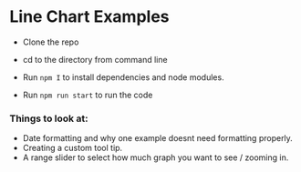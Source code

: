 # Line Chart Examples

- Clone the repo

- cd to the directory from command line

- Run ```npm I``` to install dependencies and node modules.

- Run ```npm run start``` to run the code

### Things to look at: 
- Date formatting and why one example doesnt need formatting properly. 
- Creating a custom tool tip.
- A range slider to select how much graph you want to see / zooming in. 
